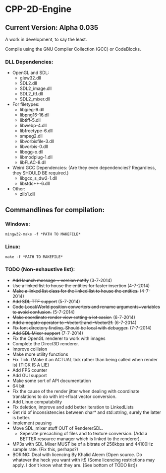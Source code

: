 # CPP-2D-Engine
## Current Version: Alpha 0.035
A work in development, to say the least.

Compile using the GNU Compiler Collection (GCC) or CodeBlocks.

### DLL Dependencies:
- OpenGL and SDL:
  - glew32.dll
  - SDL2.dll
  - SDL2_image.dll
  - SDL2_ttf.dll
  - SDL2_mixer.dll
- For filetypes:
  - libjpeg-9.dll
  - libpng16-16.dll
  - libtiff-5.dll
  - libwebp-4.dll
  - libfreetype-6.dll
  - smpeg2.dll
  - libvorbisfile-3.dll
  - libvorbis-0.dll
  - libogg-o.dll
  - libmodplug-1.dll
  - libFLAC-8.dll
- Weird GCC Dependencies: (Are they even dependencies? Regardless, they SHOULD BE required.)
  - libgcc_s_dw2-1.dll
  - libstdc++-6.dll
- Other:
  - zlib1.dll
  
## Commandlines for compilation:
### Windows:
	mingw32-make -f *PATH TO MAKEFILE*
### Linux:
	make -f *PATH TO MAKEFILE*
	
### TODO (Non-exhaustive list):
- ~~Add launch message + version notify~~ (3-7-2014)
- ~~Use a linked list to house the entities for faster insertion~~ (4-7-2014)
- ~~Make a linked list class for the linked list to house the entities.~~ (4-7-2014)
- ~~Add SDL TTF support~~ (5-7-2014)
- ~~Code Local/World position converters and rename arguments+variables to avoid confusion.~~ (5-7-2014)
- ~~Make coordinate render view setting a lot easier.~~ (6-7-2014)
- ~~Add a negate operator to -Vector2 and -Vector2f.~~ (6-7-2014)
- ~~Fix font directory finding. Should be local with debugger.~~ (7-7-2014)
- ~~Add SDL Mixer support~~ (7-7-2014)
- Fix the OpenGL renderer to work with images
- Complete the Direct3D renderer.
- Improve collision
- Make more utility functions
- Fix Tick. (Make it an ACTUAL tick rather than being called when render is) {TICK IS A LIE}
- Add FPS counter
- Add GUI support
- Make some sort of API documentation
- 64 bit
- Fix the cause of the render jitter when dealing with coordinate translations to do with int->float vector conversion.
- Add Linux compatability
- Fix deletion, improve and add better iteration to LinkedLists
- Get rid of inconsistencies between char* and std::string, surely the latter is better.
- Implement pausing
- Move SDL_mixer stuff OUT of RendererSDL.
  - Seperate precaching of files and to texture conversion. (Add a BETTER resource manager which is linked to the renderer).
- MP3s with SDL Mixer MUST be of a bitrate of 256kbps and 44100Hz sample rate. (Fix this, perhaps?)
- BORING: Deal with licencing
By Khalid Aleem
(Open source. Do whatever the heck you want with it!)
(Some licencing restrictions may apply. I don't know what they are. [See bottom of TODO list])
